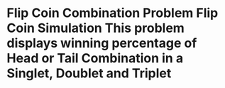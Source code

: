 # Flip Coin Combination Problem Flip Coin Simulation This problem displays winning percentage of Head or Tail Combination in a Singlet, Doublet and Triplet
